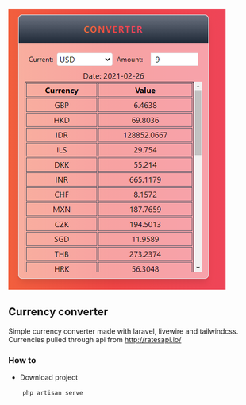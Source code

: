 ![Screenshot](public/img/screenshot.png)

## Currency converter

Simple currency converter made with laravel, livewire and tailwindcss. Currencies pulled through api from http://ratesapi.io/

### How to

* Download project

```
    php artisan serve
```

